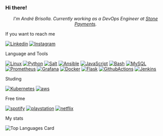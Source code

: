 ### Hi there!

<p style='text-align:center'><i>I'm André Brisolla. Currently working as a DevOps Engineer at <a href="https://stone.com.br/">Stone Payments</a>.</i></p>


If you want to reach me

[![Linkedin](https://img.shields.io/badge/linkedin-black?style=for-the-badge&logo=linkedin)](https://www.linkedin.com/in/brisolla/)
[![Instagram](https://img.shields.io/badge/instagram-black?style=for-the-badge&logo=instagram)](https://www.instagram.com/andrebrisolla/)

Language and Tools

[![Linux](https://img.shields.io/badge/linux-black?style=for-the-badge&logo=Linux)](https://github.com/ambrisolla)
[![Python](https://img.shields.io/badge/python-black?style=for-the-badge&logo=python)](https://github.com/ambrisolla)
[![Salt](https://img.shields.io/badge/salt-black?style=for-the-badge&logo=saltproject)](https://github.com/ambrisolla)
[![Ansible](https://img.shields.io/badge/ansible-black?style=for-the-badge&logo=ansible)](https://github.com/ambrisolla)
[![JavaScript](https://img.shields.io/badge/javascript-black?style=for-the-badge&logo=javascript)](https://github.com/ambrisolla)
[![Bash](https://img.shields.io/badge/bash-black?style=for-the-badge&logo=gnu-bash&logoColor=white)](https://github.com/ambrisolla)
[![MySQL](https://img.shields.io/badge/mysql-black?style=for-the-badge&logo=mysql)](https://github.com/ambrisolla)
[![Prometheus](https://img.shields.io/badge/prometheus-black?style=for-the-badge&logo=Prometheus)](https://github.com/ambrisolla)
[![Grafana](https://img.shields.io/badge/grafana-black?style=for-the-badge&logo=Grafana)](https://github.com/ambrisolla)
[![Docker](https://img.shields.io/badge/docker-black?style=for-the-badge&logo=Docker)](https://github.com/ambrisolla)
[![Flask](https://img.shields.io/badge/flask-black?style=for-the-badge&logo=Flask)](https://github.com/ambrisolla)
[![GithubActions](https://img.shields.io/badge/github&nbsp;actions-black?style=for-the-badge&logo=githubactions)](https://github.com/)
[![Jenkins](https://img.shields.io/badge/jenkins-black?style=for-the-badge&logo=jenkins)](https://github.com/ambrisolla)

Studing

[![Kubernetes](https://img.shields.io/badge/Kubernetes-black?style=for-the-badge&logo=Kubernetes)](https://github.com/ambrisolla)
[![aws](https://img.shields.io/badge/aws-black?style=for-the-badge&logo=amazonaws)](https://github.com/ambrisolla)


Free time

[![spotify](https://img.shields.io/badge/spotify-black?style=for-the-badge&logo=spotify)](https://github.com/ambrisolla)
[![playstation](https://img.shields.io/badge/playstation-black?style=for-the-badge&logo=playstation)](https://github.com/ambrisolla)
[![netflix](https://img.shields.io/badge/netflix-black?style=for-the-badge&logo=netflix)](https://github.com/ambrisolla)

My stats
<!--
![ambrisolla's GitHub stats](https://github-readme-stats.vercel.app/api?username=ambrisolla&show_icons=true&theme=radical)
-->
![Top Languages Card](https://github-readme-stats.vercel.app/api/top-langs/?username=ambrisolla&layout=compact&theme=radical)

